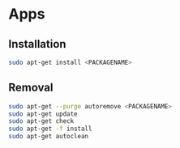 # Apps

## Installation

```bash
sudo apt-get install <PACKAGENAME>
```

## Removal

```bash
sudo apt-get --purge autoremove <PACKAGENAME>
sudo apt-get update
sudo apt-get check
sudo apt-get -f install
sudo apt-get autoclean
```
